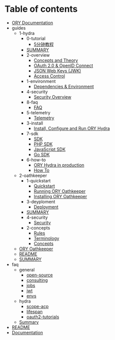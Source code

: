 # Table of contents

* [ORY Documentation](README.md)
* guides
  * 1-hydra
    * 0-tutorial
      * [5分钟教程](guides/1-hydra/0-tutorial/0.md)
    * [SUMMARY](guides/1-hydra/summary.md)
    * 2-overview
      * [Concepts and Theory](guides/1-hydra/2-overview/0.md)
      * [OAuth 2.0 & OpenID Connect](guides/1-hydra/2-overview/1-oauth2.md)
      * [JSON Web Keys \(JWK\)](guides/1-hydra/2-overview/2-jwk.md)
      * [Access Control](guides/1-hydra/2-overview/3-access-control.md)
    * 1-environment
      * [Dependencies & Environment](guides/1-hydra/1-environment/0.md)
    * 4-security
      * [Security Overview](guides/1-hydra/4-security/0.md)
    * 8-faq
      * [FAQ](guides/1-hydra/8-faq/0.md)
    * 5-telemetry
      * [Telemetry](guides/1-hydra/5-telemetry/0.md)
    * 3-install
      * [Install, Configure and Run ORY Hydra](guides/1-hydra/3-install/0.md)
    * 7-sdk
      * [SDK](guides/1-hydra/7-sdk/0.md)
      * [PHP SDK](guides/1-hydra/7-sdk/3-php.md)
      * [JavaScript SDK](guides/1-hydra/7-sdk/2-js.md)
      * [Go SDK](guides/1-hydra/7-sdk/1-go.md)
    * 6-how-to
      * [ORY Hydra in production](guides/1-hydra/6-how-to/1-production.md)
      * [How To](guides/1-hydra/6-how-to/0.md)
  * 2-oathkeeper
    * 1-quickstart
      * [Quickstart](guides/2-oathkeeper/1-quickstart/0.md)
      * [Running ORY Oathkeeper](guides/2-oathkeeper/1-quickstart/2-execution.md)
      * [Installing ORY Oathkeeper](guides/2-oathkeeper/1-quickstart/1-installation.md)
    * 3-deyploment
      * [Deployment](guides/2-oathkeeper/3-deyploment/0.md)
    * [SUMMARY](guides/2-oathkeeper/summary.md)
    * 4-security
      * [Security](guides/2-oathkeeper/4-security/0.md)
    * 2-concepts
      * [Rules](guides/2-oathkeeper/2-concepts/2-rules.md)
      * [Terminology](guides/2-oathkeeper/2-concepts/1-terminology.md)
      * [Concepts](guides/2-oathkeeper/2-concepts/0.md)
  * [ORY Oathkeeper](guides/2-oathkeeper-1.md)
  * [README](guides/1-hydra-1.md)
  * [SUMMARY](guides/summary.md)
* faq
  * general
    * [open-source](faq/general/open-source.md)
    * [consulting](faq/general/consulting.md)
    * [jobs](faq/general/jobs.md)
    * [jwt](faq/general/jwt.md)
    * [envs](faq/general/envs.md)
  * hydra
    * [scope-acp](faq/hydra/scope-acp.md)
    * [lifespan](faq/hydra/lifespan.md)
    * [oauth2-tutorials](faq/hydra/oauth2-tutorials.md)
  * [Summary](faq/summary.md)
* [README](faq-1.md)
* [Documentation](guides-1.md)

